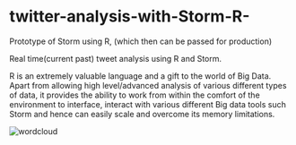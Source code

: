 # twitter-analysis-with-Storm-R-
Prototype of Storm using R, (which then can be passed for production)

Real time(current past) tweet analysis using R and Storm. 

R is an extremely valuable language and a gift to the world of Big Data. Apart from allowing high level/advanced analysis of various different types of data, it provides the ability to work from within the comfort of the environment to interface, interact with various different Big data tools such Storm and hence can easily scale and overcome its memory limitations. 

![wordcloud](https://cloud.githubusercontent.com/assets/11197322/8509053/b9a79c08-225a-11e5-9ac8-a777758025d4.png?ra=true "wordcloud")
